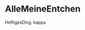 # AlleMeineEntchen
HeftigesDing.                                                                             kappa
